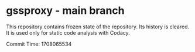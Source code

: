 # gssproxy - main branch

This repository contains frozen state of the repository.
Its history is cleared. It is used only for static code
analysis with Codacy.

Commit Time: 1708065534